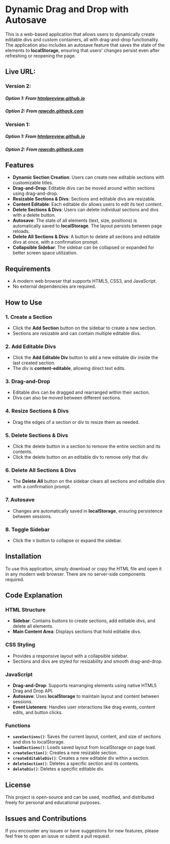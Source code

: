 # Dynamic Drag and Drop with Autosave

This is a web-based application that allows users to dynamically create editable divs and custom containers, all with drag-and-drop functionality. The application also includes an autosave feature that saves the state of the elements to **localStorage**, ensuring that users' changes persist even after refreshing or reopening the page.

## Live URL:

### Version 2:

##### Option 1: From [htmlpreview.github.io](https://htmlpreview.github.io/?https://github.com/KhemnarMayuresh/Tools/blob/main/%E0%A4%97%E0%A5%80%E0%A4%A4%E0%A4%95%E0%A4%BE%E0%A4%B0%E0%A4%BF%E0%A4%95%E0%A4%BE%20Text%20Editor/%E0%A4%97%E0%A5%80%E0%A4%A4%E0%A4%95%E0%A4%BE%E0%A4%B0%E0%A4%BF%E0%A4%95%E0%A4%BE%20Text%20Editor%20.html)

##### Option 2: From [rawcdn.githack.com](https://rawcdn.githack.com/KhemnarMayuresh/Tools/d63d03564fb59a87508e3c5a153a23b9316b66d7/%E0%A4%97%E0%A5%80%E0%A4%A4%E0%A4%95%E0%A4%BE%E0%A4%B0%E0%A4%BF%E0%A4%95%E0%A4%BE%20Text%20Editor/%E0%A4%97%E0%A5%80%E0%A4%A4%E0%A4%95%E0%A4%BE%E0%A4%B0%E0%A4%BF%E0%A4%95%E0%A4%BE%20Text%20Editor%20.html)

### Version 1:

##### Option 1: From [htmlpreview.github.io](https://htmlpreview.github.io/?https://github.com/KhemnarMayuresh/Tools/blob/64e57f6094d13a0059acef2f4b16012931fdf5e9/%E0%A4%97%E0%A5%80%E0%A4%A4%E0%A4%95%E0%A4%BE%E0%A4%B0%E0%A4%BF%E0%A4%95%E0%A4%BE%20Text%20Editor%20.html)

##### Option 2: From [rawcdn.githack.com](https://rawcdn.githack.com/KhemnarMayuresh/Tools/64e57f6094d13a0059acef2f4b16012931fdf5e9/%E0%A4%97%E0%A5%80%E0%A4%A4%E0%A4%95%E0%A4%BE%E0%A4%B0%E0%A4%BF%E0%A4%95%E0%A4%BE%20Text%20Editor%20.html)

## Features

- **Dynamic Section Creation**: Users can create new editable sections with customizable titles.
- **Drag-and-Drop**: Editable divs can be moved around within sections using drag-and-drop.
- **Resizable Sections & Divs**: Sections and editable divs are resizable.
- **Content Editable**: Each editable div allows users to edit its text content.
- **Delete Sections & Divs**: Users can delete individual sections and divs with a delete button.
- **Autosave**: The state of all elements (text, size, positions) is automatically saved to **localStorage**. The layout persists between page reloads.
- **Delete All Sections & Divs**: A button to delete all sections and editable divs at once, with a confirmation prompt.
- **Collapsible Sidebar**: The sidebar can be collapsed or expanded for better screen space utilization.

## Requirements

- A modern web browser that supports HTML5, CSS3, and JavaScript.
- No external dependencies are required.

## How to Use

### 1. **Create a Section**

- Click the **Add Section** button on the sidebar to create a new section.
- Sections are resizable and can contain multiple editable divs.

### 2. **Add Editable Divs**

- Click the **Add Editable Div** button to add a new editable div inside the last created section.
- The div is **content-editable**, allowing direct text edits.

### 3. **Drag-and-Drop**

- Editable divs can be dragged and rearranged within their section.
- Divs can also be moved between different sections.

### 4. **Resize Sections & Divs**

- Drag the edges of a section or div to resize them as needed.

### 5. **Delete Sections & Divs**

- Click the delete button in a section to remove the entire section and its contents.
- Click the delete button on an editable div to remove only that div.

### 6. **Delete All Sections & Divs**

- The **Delete All** button on the sidebar clears all sections and editable divs with a confirmation prompt.

### 7. **Autosave**

- Changes are automatically saved in **localStorage**, ensuring persistence between sessions.

### 8. **Toggle Sidebar**

- Click the **≡** button to collapse or expand the sidebar.

## Installation

To use this application, simply download or copy the HTML file and open it in any modern web browser. There are no server-side components required.

## Code Explanation

### HTML Structure

- **Sidebar**: Contains buttons to create sections, add editable divs, and delete all elements.
- **Main Content Area**: Displays sections that hold editable divs.

### CSS Styling

- Provides a responsive layout with a collapsible sidebar.
- Sections and divs are styled for resizability and smooth drag-and-drop.

### JavaScript

- **Drag-and-Drop**: Supports rearranging elements using native HTML5 Drag and Drop API.
- **Autosave**: Uses **localStorage** to maintain layout and content between sessions.
- **Event Listeners**: Handles user interactions like drag events, content edits, and button clicks.

### Functions

- **`saveSections()`**: Saves the current layout, content, and size of sections and divs to localStorage.
- **`loadSections()`**: Loads saved layout from localStorage on page load.
- **`createSection()`**: Creates a new resizable section.
- **`createEditableDiv()`**: Creates a new editable div within a section.
- **`deleteSection()`**: Deletes a specific section and its contents.
- **`deleteDiv()`**: Deletes a specific editable div.

## License

This project is open-source and can be used, modified, and distributed freely for personal and educational purposes.

## Issues and Contributions

If you encounter any issues or have suggestions for new features, please feel free to open an issue or submit a pull request.

